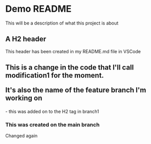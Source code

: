 # Demo README

This will be a description of what this project is about

## A H2 header

This header has been created in my README.md file in VSCode

<H2>This is a change in the code that I'll call modification1 for the moment.

It's also the name of the feature branch I'm working on</H2> - this was added on to the H2 tag in branch1

<H3>This was created on the main branch</H3>

Changed again
